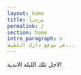 ```yaml
---
layout: home
title: مرحباً
permalink: /
section: home
intro_paragraph: >
في موقع دارك اللطيف...
---
```



لاجل تلك الليلة الابدية!